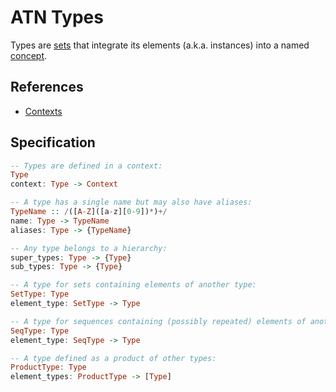 # ATN Types

Types are [sets](https://en.wikipedia.org/wiki/Set_(mathematics)) that integrate its elements (a.k.a. instances) into a named [concept](https://en.wikipedia.org/wiki/Concept).

## References

- [Contexts](../Contexts)

## Specification

```haskell
-- Types are defined in a context:
Type
context: Type -> Context

-- A type has a single name but may also have aliases:
TypeName :: /([A-Z]([a-z][0-9])*)+/
name: Type -> TypeName
aliases: Type -> {TypeName}

-- Any type belongs to a hierarchy:
super_types: Type -> {Type}
sub_types: Type -> {Type}

-- A type for sets containing elements of another type:
SetType: Type
element_type: SetType -> Type

-- A type for sequences containing (possibly repeated) elements of another type:
SeqType: Type
element_type: SeqType -> Type

-- A type defined as a product of other types:
ProductType: Type
element_types: ProductType -> [Type]
```
